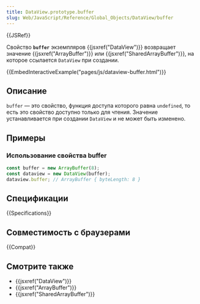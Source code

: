 ```yaml
---
title: DataView.prototype.buffer
slug: Web/JavaScript/Reference/Global_Objects/DataView/buffer
---
```


{{JSRef}}

Свойство **`buffer`** экземпляров {{jsxref("DataView")}} возвращает значение {{jsxref("ArrayBuffer")}} или {{jsxref("SharedArrayBuffer")}}, на которое ссылается `DataView` при создании.

{{EmbedInteractiveExample("pages/js/dataview-buffer.html")}}

## Описание

`buffer` — это свойство, функция доступа которого равна `undefined`, то есть это свойство доступно только для чтения. Значение устанавливается при создании `DataView` и не может быть изменено.

## Примеры

### Использование свойства buffer

```js
const buffer = new ArrayBuffer(8);
const dataview = new DataView(buffer);
dataview.buffer; // ArrayBuffer { byteLength: 8 }
```

## Спецификации

{{Specifications}}

## Совместимость с браузерами

{{Compat}}

## Смотрите также

- {{jsxref("DataView")}}
- {{jsxref("ArrayBuffer")}}
- {{jsxref("SharedArrayBuffer")}}
